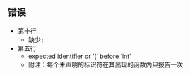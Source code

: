 ## 错误

- 第十行   
    - 缺少`;`
- 第五行
    - expected identifier or ‘(’ before ‘int’
    - 附注：每个未声明的标识符在其出现的函数内只报告一次